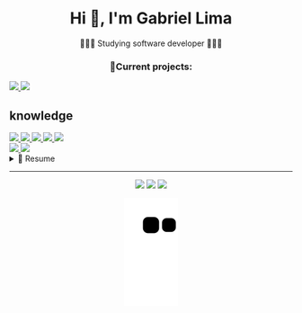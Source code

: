 <h1 align="center">Hi 👋, I'm Gabriel Lima</h1> 

<p align="center"> 👨🏻‍💻 Studying software developer 👨🏻‍💻</p> 



<h3 align="center">🧠Current projects:</h3>
     
<a href="https://github.com/IgorcBraz/Buscafe">
  <img src="https://github-readme-stats.vercel.app/api/pin/?username=IgorcBraz&repo=Buscafe&amp;theme=blueberry" style="width:350px"/>
</a>
<a href="https://github.com/Gabriel-limadev/Alien-Invasion">
  <img src="https://github-readme-stats.vercel.app/api/pin/?username=Gabriel-limadev&repo=Alien-Invasion&amp;theme=blueberry" style="width:350px"/>
</a>

<br>

<h2>knowledge</h2>
<a href="https://www.python.org/">
  <img src="https://img.shields.io/badge/Python-3776AB?style=for-the-badge&logo=python&logoColor=white"/>
</a>
<a href="https://www.djangoproject.com/">
  <img src="https://img.shields.io/badge/Django-092E20?style=for-the-badge&logo=django&logoColor=white"/>
</a>
<a href="https://developer.mozilla.org/pt-BR/docs/Web/JavaScript">
  <img src="https://img.shields.io/badge/JavaScript-323330?style=for-the-badge&logo=javascript&logoColor=F7DF1E"/>
</a>
<a href="https://reactnative.dev/">
  <img src="https://img.shields.io/badge/React_Native-20232A?style=for-the-badge&logo=react&logoColor=61DAFB"/>
</a>
<a href="https://www.mysql.com/">
  <img src="https://img.shields.io/badge/MySQL-00000F?style=for-the-badge&logo=mysql&logoColor=white"/>
</a> <br>

<a href="https://code.visualstudio.com/">
  <img src="https://img.shields.io/badge/Visual_Studio_Code-0078D4?style=for-the-badge&logo=visual%20studio%20code&logoColor=white"/>
</a>
<a href="https://www.jetbrains.com/pt-br/pycharm/">
  <img src="https://img.shields.io/badge/PyCharm-000000.svg?&style=for-the-badge&logo=PyCharm&logoColor=white"/>
</a>


<details>
  <summary>📃 Resume</summary>

- 📖 **Software Developer**\
📆 2021 - 2022\
📍 **Escola Técnica Estadual** - Embu das Artes (SP), Brazil

## Experience

<img align="right" src="https://img.shields.io/badge/Windows-0078D6?style=for-the-badge&logo=windows&logoColor=white" />

- 👨‍💻 **Technical Support**\
📆 2021 - moment\
📍 **Young apprentice** - São Paulo/SP, Brazil
</details>
  <hr>
  
<div align="center">
  <a href="https://instagram.com/gabriel_vituu" rel="nofollow"><img src="https://img.shields.io/badge/Instagram-E4405F?style=for-the-badge&logo=instagram&logoColor=white"></a>
  <a href="https://discord.com/channels/@GabrielVitu" rel="nofollow"><img src="https://img.shields.io/badge/Discord-7289DA?style=for-the-badge&logo=discord&logoColor=white"></a>
  <a href="https://www.linkedin.com/in/gabriellimadev/" rel="nofollow"><img src="https://img.shields.io/badge/LinkedIn-0077B5?style=for-the-badge&logo=linkedin&logoColor=white"</a>
</div>

<div align="center">
<p>
  <a target="_blank" rel="noopener noreferrer" href="https://github.com/rafaballerini/rafaballerini/blob/output/github-contribution-grid-snake.svg"><img src="https://github.com/rafaballerini/rafaballerini/raw/output/github-contribution-grid-snake.svg" alt="Snake animation" style="max-width:100%;"></a>
</p>
</div>
